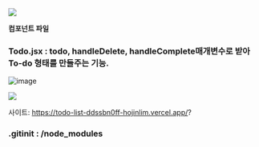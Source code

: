 <img src="https://capsule-render.vercel.app/api?type=waving&color=auto&height=200&section=header&text=[todo-list]&fontSize=90" /> 

**컴포넌트 파일**
### Todo.jsx : todo, handleDelete, handleComplete매개변수로 받아 To-do 형태를 만들주는 기능.
![image](https://github.com/HojinLim/todo-list/assets/69897998/ae5d56bf-d228-415a-85d4-0820613051cf)

 <img src="https://img.shields.io/badge/React-61DAFB?style=for-the-badge&logo=React&logoColor=white"/>

사이트: https://todo-list-ddssbn0ff-hojinlim.vercel.app/?


### .gitinit  : /node_modules


